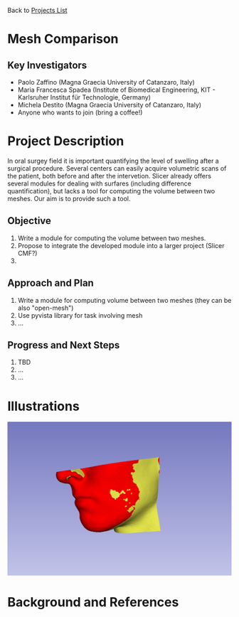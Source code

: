 Back to [Projects List](../../README.md#ProjectsList)

# Mesh Comparison

## Key Investigators

- Paolo Zaffino (Magna Graecia University of Catanzaro, Italy)
- Maria Francesca Spadea (Institute of Biomedical Engineering, KIT - Karlsruher Institut für Technologie, Germany)
- Michela Destito (Magna Graecia University of Catanzaro, Italy)
- Anyone who wants to join (bring a coffee!) 

# Project Description

<!-- Add a short paragraph describing the project. -->

In oral surgey field it is important quantifying the level of swelling after a surgical procedure.
Several centers can easily acquire volumetric scans of the patient, both before and after the intervetion.
Slicer already offers several modules for dealing with surfares (including difference quantification), but lacks a tool for computing the volume between two meshes.
Our aim is to provide such a tool.

## Objective

<!-- Describe here WHAT you would like to achieve (what you will have as end result). -->

1. Write a module for computing the volume between two meshes.
1. Propose to integrate the developed module into a larger project (Slicer CMF?)
1. 

## Approach and Plan

<!-- Describe here HOW you would like to achieve the objectives stated above. -->

1. Write a module for computing volume between two meshes (they can be also "open-mesh")
1. Use pyvista library for task involving mesh
1. ...

## Progress and Next Steps

<!-- Update this section as you make progress, describing of what you have ACTUALLY DONE. If there are specific steps that you could not complete then you can describe them here, too. -->

1. TBD
1. ...
1. ...

# Illustrations

<!-- Add pictures and links to videos that demonstrate what has been accomplished.
![Some more images](Example2.jpg)
-->
![Two meshes to compare in terms of volume](MeshComparison_figure.png)

# Background and References

<!-- If you developed any software, include link to the source code repository. If possible, also add links to sample data, and to any relevant publications. -->
